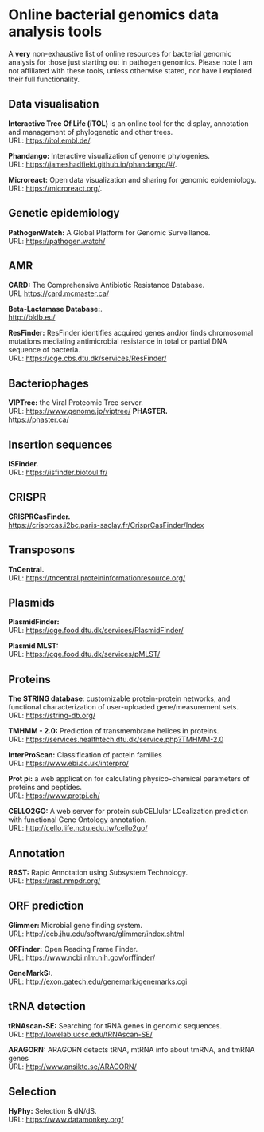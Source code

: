 # Online bacterial genomics data analysis tools

A **very** non-exhaustive list of online resources for bacterial genomic analysis for those just starting out in pathogen genomics. Please note I am not affiliated with these tools, unless otherwise stated, nor have I explored their full functionality.


## Data visualisation
**Interactive Tree Of Life (iTOL)** is an online tool for the display, annotation and management of phylogenetic and other trees.  \
URL: https://itol.embl.de/.

**Phandango:** Interactive visualization of genome phylogenies. \
URL: https://jameshadfield.github.io/phandango/#/.

**Microreact:** Open data visualization and sharing for genomic epidemiology. \
URL: https://microreact.org/.


## Genetic epidemiology
**PathogenWatch:** A Global Platform for Genomic Surveillance.\
URL: https://pathogen.watch/

## AMR
**CARD:** The Comprehensive Antibiotic Resistance Database. \
URL https://card.mcmaster.ca/

**Beta-Lactamase Database:**. \
http://bldb.eu/

**ResFinder:** ResFinder identifies acquired genes and/or finds chromosomal mutations mediating antimicrobial resistance
in total or partial DNA sequence of bacteria.  \
URL: https://cge.cbs.dtu.dk/services/ResFinder/

## Bacteriophages
**VIPTree:** the Viral Proteomic Tree server. \
URL: https://www.genome.jp/viptree/
**PHASTER.** \
https://phaster.ca/  

## Insertion sequences
**ISFinder.** \
URL: https://isfinder.biotoul.fr/

## CRISPR
**CRISPRCasFinder.** \
https://crisprcas.i2bc.paris-saclay.fr/CrisprCasFinder/Index  

## Transposons
**TnCentral.**  \
URL: https://tncentral.proteininformationresource.org/  

## Plasmids
**PlasmidFinder:**\
URL: https://cge.food.dtu.dk/services/PlasmidFinder/

**Plasmid MLST:** \
URL: https://cge.food.dtu.dk/services/pMLST/

## Proteins
**The STRING database**: customizable protein-protein networks, and functional characterization of user-uploaded gene/measurement sets.\
URL: https://string-db.org/

**TMHMM - 2.0:** Prediction of transmembrane helices in proteins.\
URL: https://services.healthtech.dtu.dk/service.php?TMHMM-2.0

**InterProScan:** Classification of protein families \
URL: https://www.ebi.ac.uk/interpro/

**Prot pi:** a web application for calculating physico-chemical parameters of proteins and peptides.  \
URL: https://www.protpi.ch/

**CELLO2GO:** A web server for protein subCELlular LOcalization prediction with functional Gene Ontology annotation.  \
URL: http://cello.life.nctu.edu.tw/cello2go/


## Annotation 
**RAST:** Rapid Annotation using Subsystem Technology.\
URL: https://rast.nmpdr.org/


## ORF prediction
**Glimmer:** Microbial gene finding system.\
URL: http://ccb.jhu.edu/software/glimmer/index.shtml

**ORFinder:** Open Reading Frame Finder.\
URL: https://www.ncbi.nlm.nih.gov/orffinder/

**GeneMarkS:**.\
URL: http://exon.gatech.edu/genemark/genemarks.cgi

## tRNA detection
**tRNAscan-SE:** Searching for tRNA genes in genomic sequences. \
URL: http://lowelab.ucsc.edu/tRNAscan-SE/

**ARAGORN:** ARAGORN detects tRNA, mtRNA info about tmRNA, and tmRNA genes \
URL: http://www.ansikte.se/ARAGORN/

## Selection

**HyPhy:** Selection & dN/dS. \
URL: https://www.datamonkey.org/
